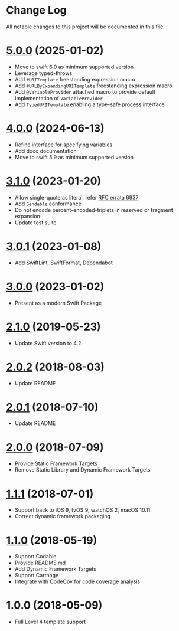 # Change Log

All notable changes to this project will be documented in this file.

<a name="5.0.0"></a>
# [5.0.0](https://github.com/SwiftScream/URITemplate/compare/4.0.0...5.0.0) (2025-01-02)

- Move to swift 6.0 as minimum supported version
- Leverage typed-throws
- Add `#URITemplate` freestanding expression macro
- Add `#URLByExpandingURITemplate` freestanding expression macro
- Add `@VariableProvider` attached macro to provide default implementation of `VariableProvider`
- Add `TypedURITemplate` enabling a type-safe process interface

<a name="4.0.0"></a>
# [4.0.0](https://github.com/SwiftScream/URITemplate/compare/3.1.0...4.0.0) (2024-06-13)

- Refine interface for specifying variables
- Add docc documentation
- Move to swift 5.9 as minimum supported version


<a name="3.1.0"></a>
# [3.1.0](https://github.com/SwiftScream/URITemplate/compare/3.0.1...3.1.0) (2023-01-20)

- Allow single-quote as literal, refer [RFC errata 6937](https://www.rfc-editor.org/errata/eid6937)
- Add `Sendable` conformance
- Do not encode percent-encoded-triplets in reserved or fragment expansion
- Update test suite


<a name="3.0.1"></a>
# [3.0.1](https://github.com/SwiftScream/URITemplate/compare/3.0.0...3.0.1) (2023-01-08)

- Add SwiftLint, SwiftFormat, Dependabot


<a name="3.0.0"></a>
# [3.0.0](https://github.com/SwiftScream/URITemplate/compare/2.1.0...3.0.0) (2023-01-02)

- Present as a modern Swift Package


<a name="2.1.0"></a>
# [2.1.0](https://github.com/SwiftScream/URITemplate/compare/2.0.1...2.1.0) (2019-05-23)

- Update Swift version to 4.2

<a name="2.0.2"></a>
# [2.0.2](https://github.com/SwiftScream/URITemplate/compare/2.0.1...2.0.2) (2018-08-03)

- Update README


<a name="2.0.1"></a>
# [2.0.1](https://github.com/SwiftScream/URITemplate/compare/2.0.0...2.0.1) (2018-07-10)

- Update README


<a name="2.0.0"></a>
# [2.0.0](https://github.com/SwiftScream/URITemplate/compare/1.1.1...2.0.0) (2018-07-09)

- Provide Static Framework Targets
- Remove Static Library and Dynamic Framework Targets


<a name="1.1.1"></a>
# [1.1.1](https://github.com/SwiftScream/URITemplate/compare/1.1.0...1.1.1) (2018-07-01)

- Support back to iOS 9, tvOS 9, watchOS 2, macOS 10.11
- Correct dynamic framework packaging


<a name="1.1.0"></a>
# [1.1.0](https://github.com/SwiftScream/URITemplate/compare/1.0.0...1.1.0) (2018-05-19)

- Support Codable
- Provide README.md
- Add Dynamic Framework Targets
- Support Carthage
- Integrate with CodeCov for code coverage analysis


<a name="1.0.0"></a>
# 1.0.0 (2018-05-09)

- Full Level 4 template support
